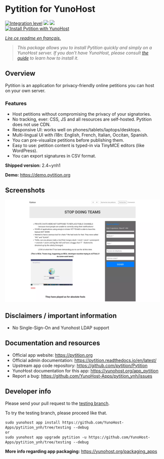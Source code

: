 <!--
N.B.: This README was automatically generated by https://github.com/YunoHost/apps/tree/master/tools/README-generator
It shall NOT be edited by hand.
-->

# Pytition for YunoHost

[![Integration level](https://dash.yunohost.org/integration/pytition.svg)](https://dash.yunohost.org/appci/app/pytition) ![](https://ci-apps.yunohost.org/ci/badges/pytition.status.svg) ![](https://ci-apps.yunohost.org/ci/badges/pytition.maintain.svg)  
[![Install Pytition with YunoHost](https://install-app.yunohost.org/install-with-yunohost.svg)](https://install-app.yunohost.org/?app=pytition)

*[Lire ce readme en français.](./README_fr.md)*

> *This package allows you to install Pytition quickly and simply on a YunoHost server.
If you don't have YunoHost, please consult [the guide](https://yunohost.org/#/install) to learn how to install it.*

## Overview

Pytition is an application for privacy-friendly online petitions you can host on your own server.

### Features

- Host petitions without compromising the privacy of your signatories.
- No tracking, ever: CSS, JS and all resources are self-hosted. Pytition does not use CDN.
- Responsive UI: works well on phones/tablets/laptops/desktops.
- Multi-lingual UI with i18n: English, French, Italian, Occitan, Spanish.
- You can pre-visualize petitions before publishing them.
- Easy to use: petition content is typed-in via TinyMCE editors (like WordPress).
- You can export signatures in CSV format.


**Shipped version:** 2.4~ynh1

**Demo:** https://demo.pytition.org

## Screenshots

![](./doc/screenshots/stop_doing_teams.webp)

## Disclaimers / important information

* No Single-Sign-On and Yunohost LDAP support

## Documentation and resources

* Official app website: https://pytition.org
* Official admin documentation: https://pytition.readthedocs.io/en/latest/
* Upstream app code repository: https://github.com/pytition/Pytition
* YunoHost documentation for this app: https://yunohost.org/app_pytition
* Report a bug: https://github.com/YunoHost-Apps/pytition_ynh/issues

## Developer info

Please send your pull request to the [testing branch](https://github.com/YunoHost-Apps/pytition_ynh/tree/testing).

To try the testing branch, please proceed like that.
```
sudo yunohost app install https://github.com/YunoHost-Apps/pytition_ynh/tree/testing --debug
or
sudo yunohost app upgrade pytition -u https://github.com/YunoHost-Apps/pytition_ynh/tree/testing --debug
```

**More info regarding app packaging:** https://yunohost.org/packaging_apps